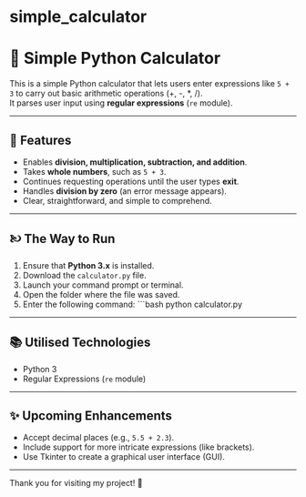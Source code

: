 # simple_calculator

# 🧮 Simple Python Calculator

This is a simple Python calculator that lets users enter expressions like `5 + 3` to carry out basic arithmetic operations (+, -, *, /).  
It parses user input using **regular expressions** (`re` module).

---

## 🚀 Features

- Enables **division, multiplication, subtraction, and addition**.
- Takes **whole numbers**, such as `5 + 3`.
- Continues requesting operations until the user types **exit**.
- Handles **division by zero** (an error message appears).
- Clear, straightforward, and simple to comprehend.

---

## 🙠 The Way to Run

1. Ensure that **Python 3.x** is installed.
2. Download the `calculator.py` file.
3. Launch your command prompt or terminal.
4. Open the folder where the file was saved.
5. Enter the following command: ```bash python calculator.py

---

## 📚 Utilised Technologies

- Python 3
- Regular Expressions (`re` module)

---

## ✨ Upcoming Enhancements

- Accept decimal places (e.g., `5.5 + 2.3`).
- Include support for more intricate expressions (like brackets).
- Use Tkinter to create a graphical user interface (GUI).

---

Thank you for visiting my project! 🚀


